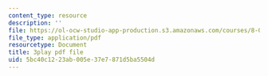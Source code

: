 ```yaml
---
content_type: resource
description: ''
file: https://ol-ocw-studio-app-production.s3.amazonaws.com/courses/8-01sc-classical-mechanics-fall-2016/5bc40c1223ab005e37e7871d5ba5504d_1AJbVRQTZlA.pdf
file_type: application/pdf
resourcetype: Document
title: 3play pdf file
uid: 5bc40c12-23ab-005e-37e7-871d5ba5504d
---
```

